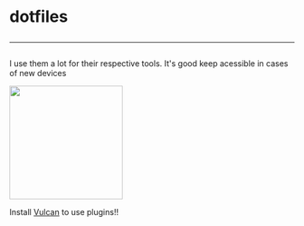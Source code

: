 # dotfiles <hr />
I use them a lot for their respective tools. It's good keep acessible in cases of new devices

<img height="200em" src="https://user-images.githubusercontent.com/104570132/208955719-4b6c020c-f75c-4850-818c-41fdedc7087c.jpg" />

Install <a href="https://github.com/VundleVim/Vundle.vim">Vulcan</a> to use plugins!!
